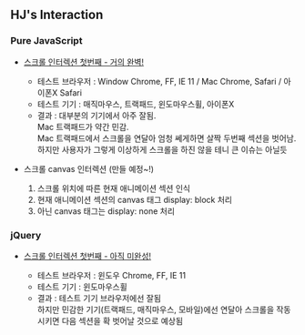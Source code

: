 ## HJ's Interaction

### Pure JavaScript

* [스크롤 인터렉션 첫번째 - 거의 완벽!](https://hyungju-lee.github.io/hyungju-lee-interactions/scroll-interaction-1/index-javascript.html)  
  
  * 테스트 브라우저 : Window Chrome, FF, IE 11 / Mac Chrome, Safari / 아이폰X Safari
  * 테스트 기기 : 매직마우스, 트랙패드, 윈도마우스휠, 아이폰X
  * 결과 : 대부분의 기기에서 아주 잘됨.  
    Mac 트랙패드가 약간 민감.  
    Mac 트랙패드에서 스크롤을 연달아 엄청 쎄게하면 살짝 두번째 섹션을 벗어남.  
    하지만 사용자가 그렇게 이상하게 스크롤을 하진 않을 테니 큰 이슈는 아닐듯
    
* 스크롤 canvas 인터렉션 (만들 예정~!)

  1. 스크롤 위치에 따른 현재 애니메이션 섹션 인식
  2. 현재 애니메이션 섹션의 canvas 태그 display: block 처리
  3. 아닌 canvas 태그는 display: none 처리

### jQuery

* [스크롤 인터렉션 첫번째 - 아직 미완성!](https://hyungju-lee.github.io/hyungju-lee-interactions/scroll-interaction-1/index-jquery.html)
  
  * 테스트 브라우저 : 윈도우 Chrome, FF, IE 11
  * 테스트 기기 : 윈도마우스휠
  * 결과 : 테스트 기기 브라우저에선 잘됨  
    하지만 민감한 기기(트랙패드, 매직마우스, 모바일)에선 연달아 스크롤을 작동시키면 다음 섹션을 확 벗어날 것으로 예상됨

